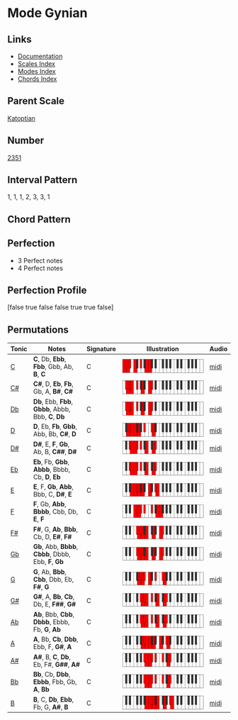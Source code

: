 # Mode Gynian

## Links

- [Documentation](index.md)
- [Scales Index](Scales.md)
- [Modes Index](Modes.md)
- [Chords Index](Chords.md)

## Parent Scale

[Katoptian](ScaleKatoptian.md)

## Number

[2351](https://ianring.com/musictheory/scales/2351)

## Interval Pattern

1, 1, 1, 2, 3, 3, 1

## Chord Pattern



## Perfection

- 3 Perfect notes
- 4 Perfect notes

## Perfection Profile

[false true false false true true false]

## Permutations

| Tonic | Notes | Signature | Illustration | Audio |
|-------|-------|-----------|--------------|-------|
| [C](ModeCNaturalGynian.md) | **C**, Db, **Ebb**, **Fbb**, Gbb, Ab, **B**, **C** | C | ![CNaturalGynian](ModeCNaturalGynian.png) | [midi](https://github.com/edipermadi/music/blob/main/docs/ModeCNaturalGynian.mid?raw=true) |
| [C#](ModeCSharpGynian.md) | **C#**, D, **Eb**, **Fb**, Gb, A, **B#**, **C#** | C | ![CSharpGynian](ModeCSharpGynian.png) | [midi](https://github.com/edipermadi/music/blob/main/docs/ModeCSharpGynian.mid?raw=true) |
| [Db](ModeDFlatGynian.md) | **Db**, Ebb, **Fbb**, **Gbbb**, Abbb, Bbb, **C**, **Db** | C | ![DFlatGynian](ModeDFlatGynian.png) | [midi](https://github.com/edipermadi/music/blob/main/docs/ModeDFlatGynian.mid?raw=true) |
| [D](ModeDNaturalGynian.md) | **D**, Eb, **Fb**, **Gbb**, Abb, Bb, **C#**, **D** | C | ![DNaturalGynian](ModeDNaturalGynian.png) | [midi](https://github.com/edipermadi/music/blob/main/docs/ModeDNaturalGynian.mid?raw=true) |
| [D#](ModeDSharpGynian.md) | **D#**, E, **F**, **Gb**, Ab, B, **C##**, **D#** | C | ![DSharpGynian](ModeDSharpGynian.png) | [midi](https://github.com/edipermadi/music/blob/main/docs/ModeDSharpGynian.mid?raw=true) |
| [Eb](ModeEFlatGynian.md) | **Eb**, Fb, **Gbb**, **Abbb**, Bbbb, Cb, **D**, **Eb** | C | ![EFlatGynian](ModeEFlatGynian.png) | [midi](https://github.com/edipermadi/music/blob/main/docs/ModeEFlatGynian.mid?raw=true) |
| [E](ModeENaturalGynian.md) | **E**, F, **Gb**, **Abb**, Bbb, C, **D#**, **E** | C | ![ENaturalGynian](ModeENaturalGynian.png) | [midi](https://github.com/edipermadi/music/blob/main/docs/ModeENaturalGynian.mid?raw=true) |
| [F](ModeFNaturalGynian.md) | **F**, Gb, **Abb**, **Bbbb**, Cbb, Db, **E**, **F** | C | ![FNaturalGynian](ModeFNaturalGynian.png) | [midi](https://github.com/edipermadi/music/blob/main/docs/ModeFNaturalGynian.mid?raw=true) |
| [F#](ModeFSharpGynian.md) | **F#**, G, **Ab**, **Bbb**, Cb, D, **E#**, **F#** | C | ![FSharpGynian](ModeFSharpGynian.png) | [midi](https://github.com/edipermadi/music/blob/main/docs/ModeFSharpGynian.mid?raw=true) |
| [Gb](ModeGFlatGynian.md) | **Gb**, Abb, **Bbbb**, **Cbbb**, Dbbb, Ebb, **F**, **Gb** | C | ![GFlatGynian](ModeGFlatGynian.png) | [midi](https://github.com/edipermadi/music/blob/main/docs/ModeGFlatGynian.mid?raw=true) |
| [G](ModeGNaturalGynian.md) | **G**, Ab, **Bbb**, **Cbb**, Dbb, Eb, **F#**, **G** | C | ![GNaturalGynian](ModeGNaturalGynian.png) | [midi](https://github.com/edipermadi/music/blob/main/docs/ModeGNaturalGynian.mid?raw=true) |
| [G#](ModeGSharpGynian.md) | **G#**, A, **Bb**, **Cb**, Db, E, **F##**, **G#** | C | ![GSharpGynian](ModeGSharpGynian.png) | [midi](https://github.com/edipermadi/music/blob/main/docs/ModeGSharpGynian.mid?raw=true) |
| [Ab](ModeAFlatGynian.md) | **Ab**, Bbb, **Cbb**, **Dbbb**, Ebbb, Fb, **G**, **Ab** | C | ![AFlatGynian](ModeAFlatGynian.png) | [midi](https://github.com/edipermadi/music/blob/main/docs/ModeAFlatGynian.mid?raw=true) |
| [A](ModeANaturalGynian.md) | **A**, Bb, **Cb**, **Dbb**, Ebb, F, **G#**, **A** | C | ![ANaturalGynian](ModeANaturalGynian.png) | [midi](https://github.com/edipermadi/music/blob/main/docs/ModeANaturalGynian.mid?raw=true) |
| [A#](ModeASharpGynian.md) | **A#**, B, **C**, **Db**, Eb, F#, **G##**, **A#** | C | ![ASharpGynian](ModeASharpGynian.png) | [midi](https://github.com/edipermadi/music/blob/main/docs/ModeASharpGynian.mid?raw=true) |
| [Bb](ModeBFlatGynian.md) | **Bb**, Cb, **Dbb**, **Ebbb**, Fbb, Gb, **A**, **Bb** | C | ![BFlatGynian](ModeBFlatGynian.png) | [midi](https://github.com/edipermadi/music/blob/main/docs/ModeBFlatGynian.mid?raw=true) |
| [B](ModeBNaturalGynian.md) | **B**, C, **Db**, **Ebb**, Fb, G, **A#**, **B** | C | ![BNaturalGynian](ModeBNaturalGynian.png) | [midi](https://github.com/edipermadi/music/blob/main/docs/ModeBNaturalGynian.mid?raw=true) |
